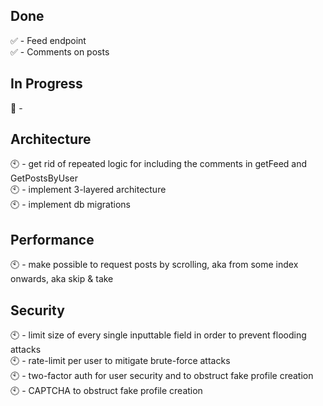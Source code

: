 ## Done
✅ - Feed endpoint <br />
✅ - Comments on posts

## In Progress
🔶 - 

## Architecture
🕙 - get rid of repeated logic for including the comments in getFeed and GetPostsByUser<br />
🕙 - implement 3-layered architecture<br />
🕙 - implement db migrations

## Performance
🕙 - make possible to request posts by scrolling, aka from some index onwards, aka skip & take

## Security
🕙 - limit size of every single inputtable field in order to prevent flooding attacks<br />
🕙 - rate-limit per user to mitigate brute-force attacks<br />
🕙 - two-factor auth for user security and to obstruct fake profile creation<br />
🕙 - CAPTCHA to obstruct fake profile creation
